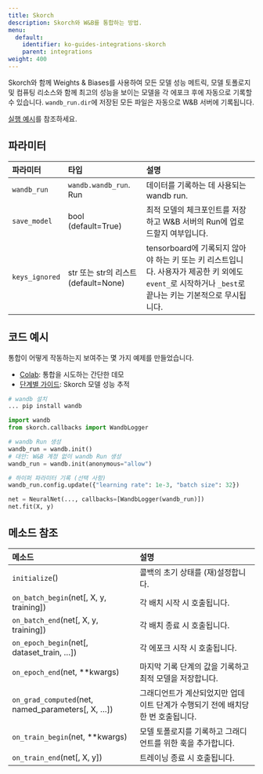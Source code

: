 ```yaml
---
title: Skorch
description: Skorch와 W&B를 통합하는 방법.
menu:
  default:
    identifier: ko-guides-integrations-skorch
    parent: integrations
weight: 400
---
```


Skorch와 함께 Weights & Biases를 사용하여 모든 모델 성능 메트릭, 모델 토폴로지 및 컴퓨팅 리소스와 함께 최고의 성능을 보이는 모델을 각 에포크 후에 자동으로 기록할 수 있습니다. `wandb_run.dir`에 저장된 모든 파일은 자동으로 W&B 서버에 기록됩니다.

[실행 예시](https://app.wandb.ai/borisd13/skorch/runs/s20or4ct?workspace=user-borisd13)를 참조하세요.

## 파라미터

| 파라미터 | 타입 | 설명 |
| :--- | :--- | :--- |
| `wandb_run` | `wandb.wandb_run`. Run | 데이터를 기록하는 데 사용되는 wandb run. |
| `save_model` | bool (default=True) | 최적 모델의 체크포인트를 저장하고 W&B 서버의 Run에 업로드할지 여부입니다. |
| `keys_ignored` | str 또는 str의 리스트 (default=None) | tensorboard에 기록되지 않아야 하는 키 또는 키 리스트입니다. 사용자가 제공한 키 외에도 `event_`로 시작하거나 `_best`로 끝나는 키는 기본적으로 무시됩니다. |

## 코드 예시

통합이 어떻게 작동하는지 보여주는 몇 가지 예제를 만들었습니다.

* [Colab](https://colab.research.google.com/drive/1Bo8SqN1wNPMKv5Bn9NjwGecBxzFlaNZn?usp=sharing): 통합을 시도하는 간단한 데모
* [단계별 가이드](https://app.wandb.ai/cayush/uncategorized/reports/Automate-Kaggle-model-training-with-Skorch-and-W%26B--Vmlldzo4NTQ1NQ): Skorch 모델 성능 추적

```python
# wandb 설치
... pip install wandb

import wandb
from skorch.callbacks import WandbLogger

# wandb Run 생성
wandb_run = wandb.init()
# 대안: W&B 계정 없이 wandb Run 생성
wandb_run = wandb.init(anonymous="allow")

# 하이퍼 파라미터 기록 (선택 사항)
wandb_run.config.update({"learning rate": 1e-3, "batch size": 32})

net = NeuralNet(..., callbacks=[WandbLogger(wandb_run)])
net.fit(X, y)
```

## 메소드 참조

| 메소드 | 설명 |
| :--- | :--- |
| `initialize`\(\) | 콜백의 초기 상태를 (재)설정합니다. |
| `on_batch_begin`\(net\[, X, y, training\]\) | 각 배치 시작 시 호출됩니다. |
| `on_batch_end`\(net\[, X, y, training\]\) | 각 배치 종료 시 호출됩니다. |
| `on_epoch_begin`\(net\[, dataset_train, …\]\) | 각 에포크 시작 시 호출됩니다. |
| `on_epoch_end`\(net, \*\*kwargs\) | 마지막 기록 단계의 값을 기록하고 최적 모델을 저장합니다. |
| `on_grad_computed`\(net, named_parameters\[, X, …\]\) | 그래디언트가 계산되었지만 업데이트 단계가 수행되기 전에 배치당 한 번 호출됩니다. |
| `on_train_begin`\(net, \*\*kwargs\) | 모델 토폴로지를 기록하고 그래디언트를 위한 훅을 추가합니다. |
| `on_train_end`\(net\[, X, y\]\) | 트레이닝 종료 시 호출됩니다. |
